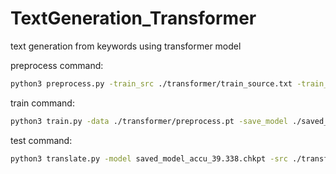 # TextGeneration_Transformer
text generation from keywords using transformer model

preprocess command:
```bash
python3 preprocess.py -train_src ./transformer/train_source.txt -train_tgt ./transformer/train_target.txt -valid_src ./transformer/valid_source.txt -valid_tgt ./transformer/valid_target.txt -save_data preprocess.pt -max_len 1000
```

train command: 
```bash
python3 train.py -data ./transformer/preprocess.pt -save_model ./saved_model -embs_share_weight -proj_share_weight -emb_path ../glove.6B.300d.txt -log ./log_model -save_mode all -epoch 20 -no_cuda
```

test command:
```bash
python3 translate.py -model saved_model_accu_39.338.chkpt -src ./transformer/valid_source.txt -vocab ./transformer/preprocess.pt -output ./valid_pred.txt -no_cuda
```
